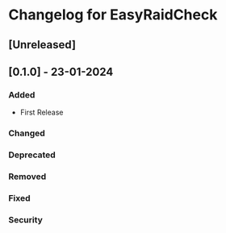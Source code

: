 # Changelog for EasyRaidCheck
## [Unreleased]

## [0.1.0] - 23-01-2024

### Added

- First Release

### Changed


### Deprecated


### Removed


### Fixed


### Security

